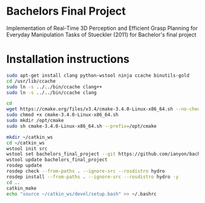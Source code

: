 # Bachelors Final Project
Implementation of Real-Time 3D Perception and Efficient Grasp Planning for Everyday Manipulation Tasks of Stueckler (2011) for Bachelor's final project

# Installation instructions

```bash
sudo apt-get install clang python-wstool ninja ccache binutils-gold
cd /usr/lib/ccache
sudo ln -s ../../bin/ccache clang++
sudo ln -s ../../bin/ccache clang

cd
wget https://cmake.org/files/v3.4/cmake-3.4.0-Linux-x86_64.sh --no-check-certificate
sudo chmod +x cmake-3.4.0-Linux-x86_64.sh
sudo mkdir /opt/cmake
sudo sh cmake-3.4.0-Linux-x86_64.sh --prefix=/opt/cmake

mkdir ~/catkin_ws
cd ~/catkin_ws
wstool init src
wstool set bachelors_final_project --git https://github.com/ianyon/bachelors-project.git
wstool update bachelors_final_project
rosdep update
rosdep check --from-paths . --ignore-src --rosdistro hydro
rosdep install --from-paths . --ignore-src --rosdistro hydro -y
cd ..
catkin_make
echo "source ~/catkin_ws/devel/setup.bash" >> ~/.bashrc
```
